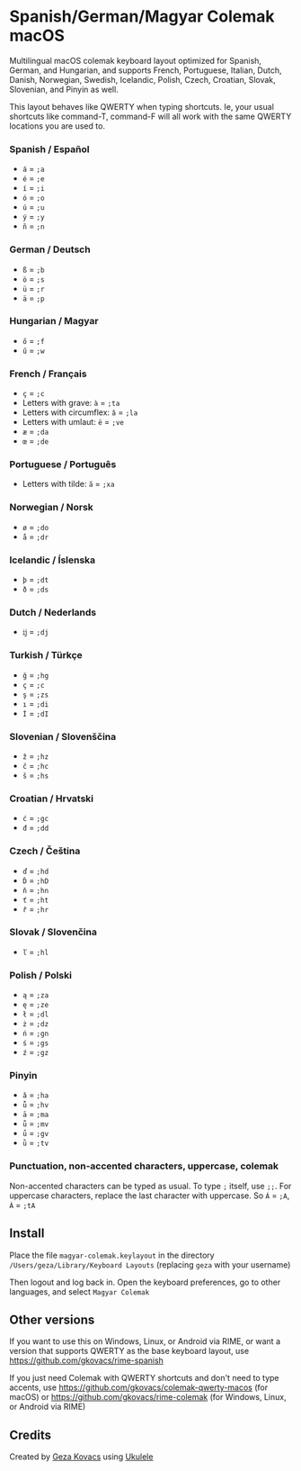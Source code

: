 # Spanish/German/Magyar Colemak macOS

Multilingual macOS colemak keyboard layout optimized for Spanish, German, and Hungarian, and supports French, Portuguese, Italian, Dutch, Danish, Norwegian, Swedish, Icelandic, Polish, Czech, Croatian, Slovak, Slovenian, and Pinyin as well.

This layout behaves like QWERTY when typing shortcuts. Ie, your usual shortcuts like command-T, command-F will all work with the same QWERTY locations you are used to.

### Spanish / Español

* `á` = `;a`
* `é` = `;e`
* `í` = `;i`
* `ó` = `;o`
* `ú` = `;u`
* `ý` = `;y`
* `ñ` = `;n`

### German / Deutsch

* `ß` = `;b`
* `ö` = `;s`
* `ü` = `;r`
* `ä` = `;p`

### Hungarian / Magyar

* `ő` = `;f`
* `ű` = `;w`

### French / Français

* `ç` = `;c`
* Letters with grave: `à` = `;ta`
* Letters with circumflex: `â` = `;la`
* Letters with umlaut: `ë` = `;ve`
* `æ` = `;da`
* `œ` = `;de`

### Portuguese / Português

* Letters with tilde: `ã` = `;xa`

### Norwegian / Norsk

* `ø` = `;do`
* `å` = `;dr`

### Icelandic / Íslenska

* `þ` = `;dt`
* `ð` = `;ds`

### Dutch / Nederlands

* `ĳ` = `;dj`

### Turkish / Türkçe

* `ğ` = `;hg`
* `ç` = `;c`
* `ş` = `;zs`
* `ı` = `;di`
* `İ` = `;dI`

### Slovenian / Slovenščina

* `ž` = `;hz`
* `č` = `;hc`
* `š` = `;hs`

### Croatian / Hrvatski

* `ć` = `;gc`
* `đ` = `;dd`

### Czech / Čeština

* `ď` = `;hd`
* `Ď` = `;hD`
* `ň` = `;hn`
* `ť` = `;ht`
* `ř` = `;hr`

### Slovak / Slovenčina

* `ľ` = `;hl`

### Polish / Polski

* `ą` = `;za`
* `ę` = `;ze`
* `ł` = `;dl`
* `ż` = `;dz`
* `ń` = `;gn`
* `ś` = `;gs`
* `ź` = `;gz`

### Pinyin

* `ǎ` = `;ha`
* `ǚ` = `;hv`
* `ā` = `;ma`
* `ǖ` = `;mv`
* `ǘ` = `;gv`
* `ǜ` = `;tv`

### Punctuation, non-accented characters, uppercase, colemak

Non-accented characters can be typed as usual. To type `;` itself, use `;;`. For uppercase characters, replace the last character with uppercase. So `Á` = `;A`, `À` = `;tA`

## Install

Place the file `magyar-colemak.keylayout` in the directory `/Users/geza/Library/Keyboard Layouts` (replacing `geza` with your username)

Then logout and log back in. Open the keyboard preferences, go to other languages, and select `Magyar Colemak`

## Other versions

If you want to use this on Windows, Linux, or Android via RIME, or want a version that supports QWERTY as the base keyboard layout, use https://github.com/gkovacs/rime-spanish

If you just need Colemak with QWERTY shortcuts and don't need to type accents, use https://github.com/gkovacs/colemak-qwerty-macos (for macOS) or https://github.com/gkovacs/rime-colemak (for Windows, Linux, or Android via RIME)

## Credits

Created by [Geza Kovacs](https://github.com/gkovacs)
using [Ukulele](https://scripts.sil.org/ukelele)